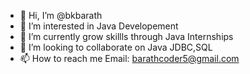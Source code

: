 - 👋 Hi, I’m @bkbarath
- 👀 I’m interested in Java Developement
- 🌱 I’m currently grow skillls through Java Internships
- 💞️ I’m looking to collaborate on Java JDBC,SQL
- 📫 How to reach me Email: barathcoder5@gmail.com

<!---
bkbarath/bkbarath is a ✨ special ✨ repository because its `README.md` (this file) appears on your GitHub profile.
You can click the Preview link to take a look at your changes.
--->
